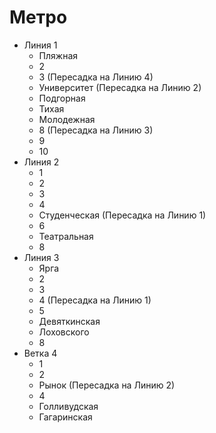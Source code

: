# Метро

* Линия 1
  * Пляжная
  * 2
  * 3 (Пересадка на Линию 4)
  * Университет (Пересадка на Линию 2)
  * Подгорная
  * Тихая
  * Молодежная
  * 8 (Пересадка на Линию 3)
  * 9
  * 10
* Линия 2
  * 1
  * 2
  * 3
  * 4
  * Студенческая (Пересадка на Линию 1)
  * 6
  * Театральная
  * 8
* Линия 3
  * Ярга
  * 2
  * 3
  * 4 (Пересадка на Линию 1)
  * 5
  * Девяткинская
  * Лоховского
  * 8
* Ветка 4
  * 1
  * 2
  * Рынок (Пересадка на Линию 2)
  * 4
  * Голливудская
  * Гагаринская
